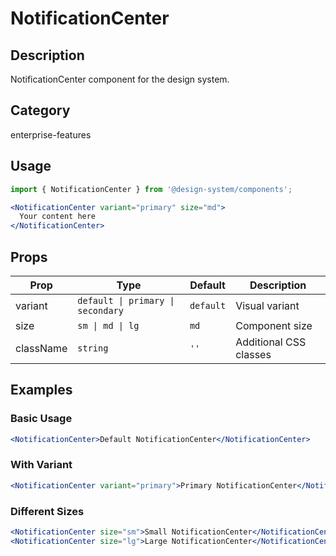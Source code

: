# NotificationCenter

## Description
NotificationCenter component for the design system.

## Category
enterprise-features

## Usage

```jsx
import { NotificationCenter } from '@design-system/components';

<NotificationCenter variant="primary" size="md">
  Your content here
</NotificationCenter>
```

## Props

| Prop | Type | Default | Description |
|------|------|---------|-------------|
| variant | `default \| primary \| secondary` | `default` | Visual variant |
| size | `sm \| md \| lg` | `md` | Component size |
| className | `string` | `''` | Additional CSS classes |

## Examples

### Basic Usage
```jsx
<NotificationCenter>Default NotificationCenter</NotificationCenter>
```

### With Variant
```jsx
<NotificationCenter variant="primary">Primary NotificationCenter</NotificationCenter>
```

### Different Sizes
```jsx
<NotificationCenter size="sm">Small NotificationCenter</NotificationCenter>
<NotificationCenter size="lg">Large NotificationCenter</NotificationCenter>
```
